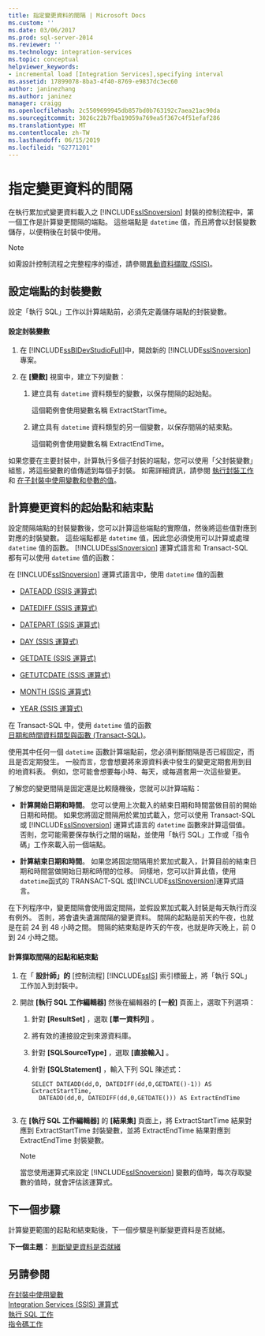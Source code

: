 ```yaml
---
title: 指定變更資料的間隔 | Microsoft Docs
ms.custom: ''
ms.date: 03/06/2017
ms.prod: sql-server-2014
ms.reviewer: ''
ms.technology: integration-services
ms.topic: conceptual
helpviewer_keywords:
- incremental load [Integration Services],specifying interval
ms.assetid: 17899078-8ba3-4f40-8769-e9837dc3ec60
author: janinezhang
ms.author: janinez
manager: craigg
ms.openlocfilehash: 2c5509699945db857bd0b763192c7aea21ac90da
ms.sourcegitcommit: 3026c22b7fba19059a769ea5f367c4f51efaf286
ms.translationtype: MT
ms.contentlocale: zh-TW
ms.lasthandoff: 06/15/2019
ms.locfileid: "62771201"
---
```

# <a name="specify-an-interval-of-change-data"></a>指定變更資料的間隔
  在執行累加式變更資料載入之 [!INCLUDE[ssISnoversion](../../includes/ssisnoversion-md.md)] 封裝的控制流程中，第一個工作是計算變更間隔的端點。 這些端點是 `datetime` 值，而且將會以封裝變數儲存，以便稍後在封裝中使用。  
  
> [!NOTE]  
>  如需設計控制流程之完整程序的描述，請參閱[異動資料擷取 &#40;SSIS&#41;](change-data-capture-ssis.md)。  
  
## <a name="set-up-package-variables-for-the-endpoints"></a>設定端點的封裝變數  
 設定「執行 SQL」工作以計算端點前，必須先定義儲存端點的封裝變數。  
  
#### <a name="to-set-up-package-variables"></a>設定封裝變數  
  
1.  在 [!INCLUDE[ssBIDevStudioFull](../../includes/ssbidevstudiofull-md.md)]中，開啟新的 [!INCLUDE[ssISnoversion](../../includes/ssisnoversion-md.md)] 專案。  
  
2.  在 **[變數]** 視窗中，建立下列變數：  
  
    1.  建立具有 `datetime` 資料類型的變數，以保存間隔的起始點。  
  
         這個範例會使用變數名稱 ExtractStartTime。  
  
    2.  建立具有 `datetime` 資料類型的另一個變數，以保存間隔的結束點。  
  
         這個範例會使用變數名稱 ExtractEndTime。  
  
 如果您要在主要封裝中，計算執行多個子封裝的端點，您可以使用「父封裝變數」組態，將這些變數的值傳遞到每個子封裝。 如需詳細資訊，請參閱 [執行封裝工作](../control-flow/execute-package-task.md) 和 [在子封裝中使用變數和參數的值](../use-the-values-of-variables-and-parameters-in-a-child-package.md)。  
  
## <a name="calculate-a-starting-point-and-an-ending-point-for-change-data"></a>計算變更資料的起始點和結束點  
 設定間隔端點的封裝變數後，您可以計算這些端點的實際值，然後將這些值對應到對應的封裝變數。 這些端點都是 `datetime` 值，因此您必須使用可以計算或處理 `datetime` 值的函數。 [!INCLUDE[ssISnoversion](../../includes/ssisnoversion-md.md)] 運算式語言和 Transact-SQL 都有可以使用 `datetime` 值的函數：  
  
 在 [!INCLUDE[ssISnoversion](../../includes/ssisnoversion-md.md)] 運算式語言中，使用 `datetime` 值的函數  
 -   [DATEADD &#40;SSIS 運算式&#41;](../expressions/dateadd-ssis-expression.md)  
  
-   [DATEDIFF &#40;SSIS 運算式&#41;](../expressions/datediff-ssis-expression.md)  
  
-   [DATEPART &#40;SSIS 運算式&#41;](../expressions/datepart-ssis-expression.md)  
  
-   [DAY &#40;SSIS 運算式&#41;](../expressions/day-ssis-expression.md)  
  
-   [GETDATE &#40;SSIS 運算式&#41;](../expressions/getdate-ssis-expression.md)  
  
-   [GETUTCDATE &#40;SSIS 運算式&#41;](../expressions/getutcdate-ssis-expression.md)  
  
-   [MONTH &#40;SSIS 運算式&#41;](../expressions/month-ssis-expression.md)  
  
-   [YEAR &#40;SSIS 運算式&#41;](../expressions/year-ssis-expression.md)  
  
 在 Transact-SQL 中，使用 `datetime` 值的函數  
 [日期和時間資料類型與函數 &#40;Transact-SQL&#41;](/sql/t-sql/functions/date-and-time-data-types-and-functions-transact-sql)。  
  
 使用其中任何一個 `datetime` 函數計算端點前，您必須判斷間隔是否已經固定，而且是否定期發生。 一般而言，您會想要將來源資料表中發生的變更定期套用到目的地資料表。 例如，您可能會想要每小時、每天，或每週套用一次這些變更。  
  
 了解您的變更間隔是固定還是比較隨機後，您就可以計算端點：  
  
-   **計算開始日期和時間**。 您可以使用上次載入的結束日期和時間當做目前的開始日期和時間。 如果您將固定間隔用於累加式載入，您可以使用 Transact-SQL 或 [!INCLUDE[ssISnoversion](../../includes/ssisnoversion-md.md)] 運算式語言的 `datetime` 函數來計算這個值。 否則，您可能需要保存執行之間的端點，並使用「執行 SQL」工作或「指令碼」工作來載入前一個端點。  
  
-   **計算結束日期和時間**。 如果您將固定間隔用於累加式載入，計算目前的結束日期和時間當做開始日期和時間的位移。 同樣地，您可以計算此值，使用`datetime`函式的 TRANSACT-SQL 或[!INCLUDE[ssISnoversion](../../includes/ssisnoversion-md.md)]運算式語言。  
  
 在下列程序中，變更間隔會使用固定間隔，並假設累加式載入封裝是每天執行而沒有例外。 否則，將會遺失遺漏間隔的變更資料。 間隔的起點是前天的午夜，也就是在前 24 到 48 小時之間。 間隔的結束點是昨天的午夜，也就是昨天晚上，前 0 到 24 小時之間。  
  
#### <a name="to-calculate-the-starting-point-and-ending-point-for-the-capture-interval"></a>計算擷取間隔的起點和結束點  
  
1.  在「 **設計師」的** [控制流程] [!INCLUDE[ssIS](../../includes/ssis-md.md)] 索引標籤上，將「執行 SQL」工作加入到封裝中。  
  
2.  開啟 **[執行 SQL 工作編輯器]** 然後在編輯器的 **[一般]** 頁面上，選取下列選項：  
  
    1.  針對 **[ResultSet]** ，選取 **[單一資料列]** 。  
  
    2.  將有效的連接設定到來源資料庫。  
  
    3.  針對 **[SQLSourceType]** ，選取 **[直接輸入]** 。  
  
    4.  針對 **[SQLStatement]** ，輸入下列 SQL 陳述式：  
  
        ```  
        SELECT DATEADD(dd,0, DATEDIFF(dd,0,GETDATE()-1)) AS ExtractStartTime,  
          DATEADD(dd,0, DATEDIFF(dd,0,GETDATE())) AS ExtractEndTime  
  
        ```  
  
3.  在 **[執行 SQL 工作編輯器]** 的 **[結果集]** 頁面上，將 ExtractStartTime 結果對應到 ExtractStartTime 封裝變數，並將 ExtractEndTime 結果對應到 ExtractEndTime 封裝變數。  
  
    > [!NOTE]  
    >  當您使用運算式來設定 [!INCLUDE[ssISnoversion](../../includes/ssisnoversion-md.md)] 變數的值時，每次存取變數的值時，就會評估該運算式。  
  
## <a name="next-step"></a>下一個步驟  
 計算變更範圍的起點和結束點後，下一個步驟是判斷變更資料是否就緒。  
  
 **下一個主題：** [判斷變更資料是否就緒](determine-whether-the-change-data-is-ready.md)  
  
## <a name="see-also"></a>另請參閱  
 [在封裝中使用變數](../use-variables-in-packages.md)   
 [Integration Services &#40;SSIS&#41; 運算式](../expressions/integration-services-ssis-expressions.md)   
 [執行 SQL 工作](../control-flow/execute-sql-task.md)   
 [指令碼工作](../control-flow/script-task.md)  
  
  
